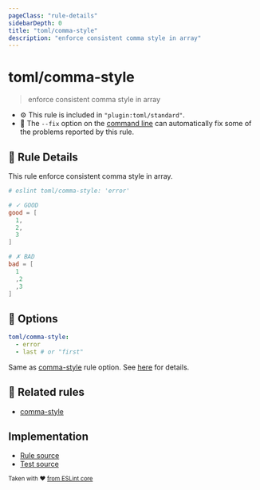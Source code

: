 ```yaml
---
pageClass: "rule-details"
sidebarDepth: 0
title: "toml/comma-style"
description: "enforce consistent comma style in array"
---
```

# toml/comma-style

> enforce consistent comma style in array

- :gear: This rule is included in `"plugin:toml/standard"`.
- :wrench: The `--fix` option on the [command line](https://eslint.org/docs/user-guide/command-line-interface#fixing-problems) can automatically fix some of the problems reported by this rule.

## :book: Rule Details

This rule enforce consistent comma style in array.

<eslint-code-block fix>

<!-- eslint-skip -->

```toml
# eslint toml/comma-style: 'error'

# ✓ GOOD
good = [
  1,
  2,
  3
]

# ✗ BAD
bad = [
  1
  ,2
  ,3
]
```

</eslint-code-block>

## :wrench: Options

```yaml
toml/comma-style:
  - error
  - last # or "first"
```

Same as [comma-style] rule option. See [here](https://eslint.org/docs/rules/comma-style#options) for details.

## :couple: Related rules

- [comma-style]

[comma-style]: https://eslint.org/docs/rules/comma-style

## Implementation

- [Rule source](https://github.com/ota-meshi/eslint-plugin-toml/blob/main/src/rules/comma-style.ts)
- [Test source](https://github.com/ota-meshi/eslint-plugin-toml/blob/main/tests/src/rules/comma-style.js)

<sup>Taken with ❤️ [from ESLint core](https://eslint.org/docs/rules/comma-style)</sup>
